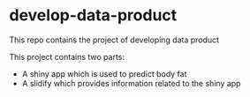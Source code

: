 # develop-data-product
This repo contains the project of developing data product

This project contains two parts:

- A shiny app which is used to predict body fat
- A slidify which provides information related to the shiny app
